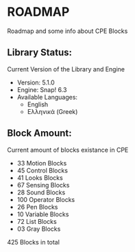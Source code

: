 # ROADMAP

Roadmap and some info about CPE Blocks

## Library Status:
Current Version of the Library and Engine
- Version: 5.1.0
- Engine: Snap! 6.3
- Available Languages:
  - English
  - Ελληνικά (Greek)

## Block Amount:
Current amount of blocks existance in CPE
- 33 Motion Blocks
- 45 Control Blocks
- 41 Looks Blocks
- 67 Sensing Blocks
- 28 Sound Blocks
- 100 Operator Blocks
- 26 Pen Blocks
- 10 Variable Blocks
- 72 List Blocks
- 03 Gray Blocks

425 Blocks in total
